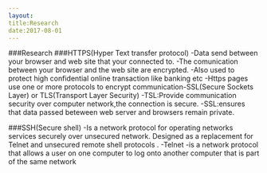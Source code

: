 ```yaml
---
layout:
title:Research
date:2017-08-01
---
```


###Research
###HTTPS(Hyper Text transfer protocol)
-Data send between your browser  and web site  that your connected to.
-The comunication between your browser and the web site  are encrypted.
-Also used to protect high confidential online transaction like banking etc
-Https pages use one  or more protocols to encrypt communication-SSL(Secure Sockets Layer) or TLS(Transport  Layer Security)
-TSL:Provide communication  security over computer network,the connection is secure.
-SSL:ensures that data passed beteween web server and browsers remain private.

###SSH(Secure shell)
-Is a network protocol for operating networks services securely over unsecured  network.
Designed as  a replacement for Telnet and unsecured remote  shell protocols .
-Telnet -is a network protocol that allows a user on one computer to log onto another computer that is part of the same network






 
